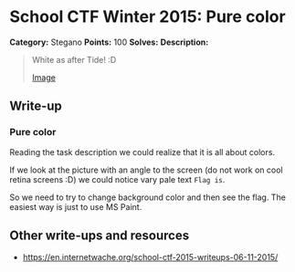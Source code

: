 # School CTF Winter 2015: Pure color

**Category:** Stegano
**Points:** 100
**Solves:** 
**Description:**

> White as after Tide! :D
> 
> 
> [Image](./image_c6a5567687720ec40a18f6860f32c8c730f2a223.png)


## Write-up

<div><h3>Pure color</h3><p>Reading the task description we could realize that it is all about colors. </p>
<p>If we look at the picture with an angle to the screen (do not work on cool retina screens :D) we could notice vary pale text <code>Flag is</code>. </p>
<p>So we need to try to change background color and then see the flag. The easiest way is just to use MS Paint.</p></div>

## Other write-ups and resources

* <https://en.internetwache.org/school-ctf-2015-writeups-06-11-2015/>
